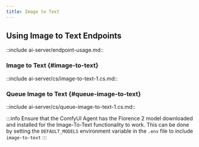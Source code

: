 ```yaml
---
title: Image to Text
---
```


## Using Image to Text Endpoints

::include ai-server/endpoint-usage.md::

### Image to Text {#image-to-text}

::include ai-server/cs/image-to-text-1.cs.md::

### Queue Image to Text {#queue-image-to-text}

::include ai-server/cs/queue-image-to-text-1.cs.md::

:::info
Ensure that the ComfyUI Agent has the Florence 2 model downloaded and installed for the Image-To-Text functionality to work.
This can be done by setting the `DEFAULT_MODELS` environment variable in the `.env` file to include `image-to-text`
:::